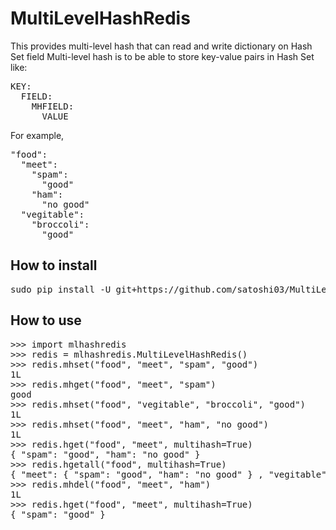 # MultiLevelHashRedis
This provides multi-level hash that can read and write dictionary on Hash Set field
Multi-level hash is to be able to store key-value pairs in Hash Set like:

<pre>
KEY: 
  FIELD:
    MHFIELD:
      VALUE
</pre>

For example, 

<pre>
"food":
  "meet":
    "spam":
      "good"
    "ham":
      "no good"
  "vegitable":
    "broccoli":
      "good"
</pre>


## How to install

<pre>
sudo pip install -U git+https://github.com/satoshi03/MultiLevelHashRedis.git
</pre>

## How to use

<pre>
>>> import mlhashredis
>>> redis = mlhashredis.MultiLevelHashRedis()
>>> redis.mhset("food", "meet", "spam", "good")
1L
>>> redis.mhget("food", "meet", "spam")
good
>>> redis.mhset("food", "vegitable", "broccoli", "good")
1L
>>> redis.mhset("food", "meet", "ham", "no good")
1L
>>> redis.hget("food", "meet", multihash=True)
{ "spam": "good", "ham": "no good" }
>>> redis.hgetall("food", multihash=True)
{ "meet": { "spam": "good", "ham": "no good" } , "vegitable": { "broccoli", "good" } }
>>> redis.mhdel("food", "meet", "ham")
1L
>>> redis.hget("food", "meet", multihash=True)
{ "spam": "good" }
</pre>
